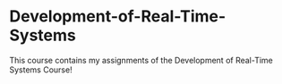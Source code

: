 # Development-of-Real-Time-Systems
This course contains my assignments of the Development of Real-Time Systems Course!
